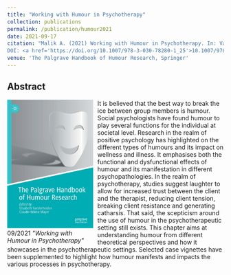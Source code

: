 ```yaml
---
title: "Working with Humour in Psychotherapy"
collection: publications
permalink: /publication/humour2021
date: 2021-09-17
citation: "Malik A. (2021) Working with Humour in Psychotherapy. In: Vanderheiden E., Mayer CH. (eds) The Palgrave Handbook of Humour Research. Palgrave Macmillan, 
DOI: <a href='https://doi.org/10.1007/978-3-030-78280-1_25'>10.1007/978-3-030-78280-1_25</a>"
venue: 'The Palgrave Handbook of Humour Research, Springer'
---
```


## Abstract

<div style="float: left; margin-right: 10px; width: 200px">
    <a href="https://link.springer.com/chapter/10.1007%2F978-3-030-78280-1_25" title="https://link.springer.com/chapter/10.1007%2F978-3-030-78280-1_25"><img src="/images/palgrave_humour.jpg"></a>
    <figcaption> 09/2021 <em>"Working with Humour in Psychotherapy"</em></figcaption>
</div>

It is believed that the best way to break the ice between group members is humour. Social psychologists have found humour to play several functions for the individual at societal level. Research in the realm of positive psychology has highlighted on the different types of humours and its impact on wellness and illness. It emphasises both the functional and dysfunctional effects of humour and its manifestation in different psychopathologies. In the realm of psychotherapy, studies suggest laughter to allow for increased trust between the client and the therapist, reducing client tension, breaking client resistance and generating catharsis. That said, the scepticism around the use of humour in the psychotherapeutic setting still exists. This chapter aims at understanding humour from different theoretical perspectives and how it showcases in the psychotherapeutic settings. Selected case vignettes have been supplemented to highlight how humour manifests and impacts the various processes in psychotherapy.
